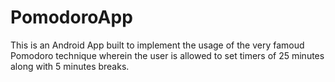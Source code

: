 # PomodoroApp
This is an Android App built to implement the usage of the very famoud Pomodoro technique wherein the user is allowed to set timers of 25 minutes along with 5 minutes breaks.
